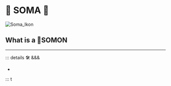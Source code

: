 # 🔷 <soma>SOMA</soma> 🔷

![Soma_Ikon](/Ikon/Soma_Ikon.png)

## What is a 🔷<soma>SOMON</soma>

---

<!-- =================================================== -->
<!-- =================================================== -->
<!-- =================================================== -->
<!-- =================================================== -->
<!-- =================================================== -->
::: details 🛠 <dev>&&&</dev>

-

:::
t
